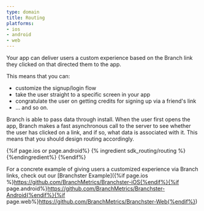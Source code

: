 ```yaml
---
type: domain
title: Routing
platforms:
- ios
- android
- web
---
```


Your app can deliver users a custom experience based on the Branch link they clicked on that directed them to the app.

This means that you can:

* customize the signup/login flow
* take the user straight to a specific screen in your app
* congratulate the user on getting credits for signing up via a friend's link
* ... and so on.

Branch is able to pass data through install. When the user first opens the app, Branch makes a fast asynchronous call to the server to see whether the user has clicked on a link, and if so, what data is associated with it. This means that you should design routing accordingly.

{%if page.ios or page.android%}
{% ingredient sdk_routing/routing %}{%endingredient%}
{%endif%}


For a concrete example of giving users a customized experience via Branch links, check out our [Branchster Example]({%if page.ios %}https://github.com/BranchMetrics/Branchster-iOS{%endif%}{%if page.android%}https://github.com/BranchMetrics/Branchster-Android{%endif%}{%if page.web%}https://github.com/BranchMetrics/Branchster-Web{%endif%})

